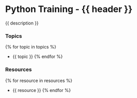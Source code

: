 # Python Training - {{ header }}

{{ description }}

### Topics
{% for topic in topics %}
- {{ topic }}
{% endfor %}

### Resources
{% for resource in resources %}
- {{ resource }}
{% endfor %}
